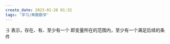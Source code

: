 ```yaml
---
create_date: 2023-01-26 01:32
tags: '学习/离散数学'
---
```


$\exists$ 表示，存在、有、至少有一个
即变量所在的范围内，至少有一个满足后续的条件

